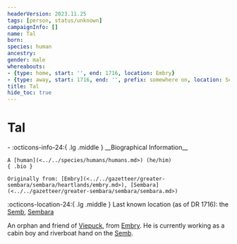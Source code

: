 ```yaml
---
headerVersion: 2023.11.25
tags: [person, status/unknown]
campaignInfo: []
name: Tal
born:
species: human
ancestry:
gender: male
whereabouts:
- {type: home, start: '', end: 1716, location: Embry}
- {type: away, start: 1716, end: '', prefix: somewhere on, location: Semb}
title: Tal
hide_toc: true
---
```


# Tal
<div class="grid cards ext-narrow-margin ext-one-column" markdown>
- :octicons-info-24:{ .lg .middle } __Biographical Information__

    A [human](<../../species/humans/humans.md>) (he/him)  
    { .bio }

    Originally from: [Embry](<../../gazetteer/greater-sembara/sembara/heartlands/embry.md>), [Sembara](<../../gazetteer/greater-sembara/sembara/sembara.md>)
</div>

:octicons-location-24:{ .lg .middle } Last known location (as of DR 1716): the [Semb](<../../gazetteer/greater-sembara/rivers/semb-watershed/semb.md>), [Sembara](<../../gazetteer/greater-sembara/sembara/sembara.md>)


An orphan and friend of [Viepuck](<../pcs/cleenseau/viepuck.md>), from [Embry](<../../gazetteer/greater-sembara/sembara/heartlands/embry.md>). He is currently working as a cabin boy and riverboat hand on the [Semb](<../../gazetteer/greater-sembara/rivers/semb-watershed/semb.md>).